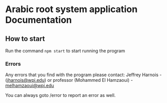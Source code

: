 # Arabic root system application Documentation

## How to start
Run the command
```npm start```
to start running the program

### Errors
Any errors that you find with the program please contact:
Jeffrey Harnois - (jharnois@wpi.edu) or professor (Mohammed El Hamzaoui) - melhamzaoui@wpi.edu

You can always goto /error to report an error as well.





